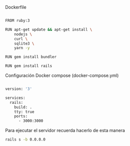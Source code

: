 Dockerfile

```bash

FROM ruby:3

RUN apt-get update && apt-get install \
    nodejs \
    curl \
    sqlite3 \
    yarn -y

RUN gem install bundler

RUN gem install rails

```

Configuración Docker compose (docker-compose.yml)

```bash

version: '3'

services:
  rails:
    build: .
    tty: true
    ports:
      - 3000:3000

```

Para ejecutar el servidor recuerda hacerlo de esta manera

```bash
rails s -b 0.0.0.0
```